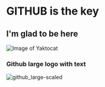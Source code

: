 # GITHUB is the key
## I'm glad to be here


![Image of Yaktocat](https://octodex.github.com/images/yaktocat.png)

### Github large logo with text
![github_large-scaled](https://github.com/Exp-Communicate-Using-Markdown-Cohort-1/series-communicate-using-markdown-bright1205/assets/52327882/21faa651-c09f-4b9f-9cd4-f53d5f262a46)
